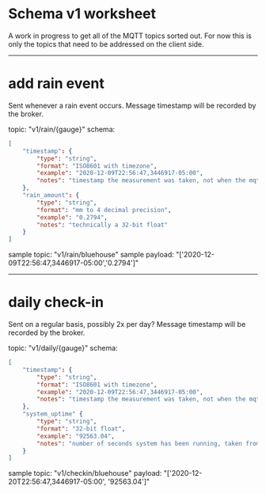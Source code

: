 # Schema v1 worksheet

A work in progress to get all of the MQTT topics sorted out. For now this is only the topics that need to be addressed on the client side.

---

# add rain event

Sent whenever a rain event occurs. Message timestamp will be recorded by the broker.

topic: "v1/rain/{gauge}"
schema:

```json
[
    "timestamp": {
        "type": "string",
        "format": "ISO8601 with timezone",
        "example": "2020-12-09T22:56:47,3446917-05:00",
        "notes": "timestamp the measurement was taken, not when the mqtt message was sent"
    },
    "rain_amount": {
        "type": "string",
        "format": "mm to 4 decimal precision",
        "example": "0.2794",
        "notes": "technically a 32-bit float"
    }
]
```

sample topic: "v1/rain/bluehouse"
sample payload: "['2020-12-09T22:56:47,3446917-05:00','0.2794']"

---

# daily check-in

Sent on a regular basis, possibly 2x per day? Message timestamp will be recorded by the broker.

topic: "v1/daily/{gauge}"
schema:

```json
[
    "timestamp": {
        "type": "string",
        "format": "ISO8601 with timezone",
        "example": "2020-12-09T22:56:47,3446917-05:00",
        "notes": "timestamp the measurement was taken, not when the mqtt message was sent"
    },
    "system_uptime" {
        "type": "string",
        "format": "32-bit float",
        "example": "92563.04",
        "notes": "number of seconds system has been running, taken from `/proc/uptime`"
    }
]
```

sample topic: "v1/checkin/bluehouse"
payload: "['2020-12-20T22:56:47,3446917-05:00', '92563.04']"
